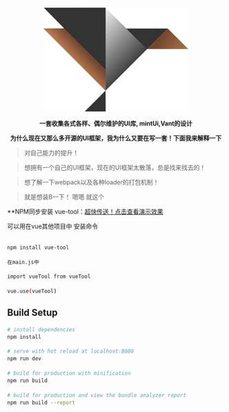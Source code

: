 <!--
 * @Descripttion: 
 * @version: 
 * @Author: 
 * @Date: 2020-03-24 18:00:48
 * @LastEditors: 
 * @LastEditTime: 2020-03-24 18:03:39
 -->
<p align=center>
    <a href="https://1292150917.github.io/vueToolOfficial/dist/index.html#/brief"><img src="static/favicon.png"/></a>
</p>
<p align=center>
	<b size=5 color=#7FFFD4 face="微软雅黑" align=center>
		一套收集各式各样、偶尔维护的UI库, mintUi,Vant的设计
	</b>
</p>
<p align=center>
	<b size=5 color=#7FFFD4 face="微软雅黑" align=center>
		为什么现在又那么多开源的UI框架，我为什么又要在写一套！下面我来解释一下
	</b>
</p>

> 对自己能力的提升！

> 想拥有一个自己的UI框架，现在的UI框架太散落，总是找来找去的！

> 想了解一下webpack以及各种loader的打包机制！

> 就是想装B一下！ 嗯嗯 就这个

**NPM同步安装 vue-tool：[超快传送！点击查看演示效果](https://1292150917.github.io/vueToolOfficial/dist/index.html#/brief)

可以用在vue其他项目中 安装命令 

``` bash

npm install vue-tool

在main.js中 

import vueTool from vueTool

vue.use(vueTool)

```

## Build Setup

``` bash
# install dependencies
npm install 

# serve with hot reload at localhost:8080
npm run dev

# build for production with minification
npm run build

# build for production and view the bundle analyzer report
npm run build --report
```
